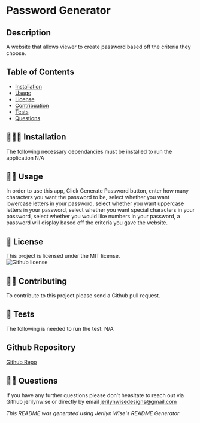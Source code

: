 # Password Generator
  ## Description
  A website that allows viewer to create password based off the criteria they choose.</br>
  
  ## Table of Contents

  * [Installation](#🧑🏻‍🔧-installation)</br>
  * [Usage](#👨‍💻-usage)</br>
  * [License](#🧾-license)</br>
  * [Contribuation](#👯‍♀️-contributing)</br>
  * [Tests](#📝-tests)</br>
  * [Questions](#🤷‍♀️-questions)</br>

  ## 🧑🏻‍🔧 Installation
  The following necessary dependancies must be installed to run the application
  N/A

  ## 👨‍💻 Usage
  In order to use this app, Click Generate Password button, enter how many characters you want the password to be, select whether you want lowercase letters in your password, select whether you want uppercase letters in your password, select whether you want special characters in your password, select whether you would like numbers in your password, a password will display based off the criteria you gave the website.

  ## 🧾 License
  This project is licensed under the MIT license.</br>
  ![Github license](https://img.shields.io/badge/license-MIT-blue.svg)

  ## 👯‍♀️ Contributing
  To contribute to this project please send a Github pull request.

  ## 📝 Tests 
   The following is needed to run the test: N/A

  ## Github Repository
  [Github Repo](https://github.com/jerilynwise/password-generator)
  
  ## 🤷‍♀️ Questions 
  If you have any further questions please don't heasitate to reach out via Github jerilynwise or directly by email jerilynwisedesigns@gmail.com
 

  _This README was generated using Jerilyn Wise's README Generator_ 

